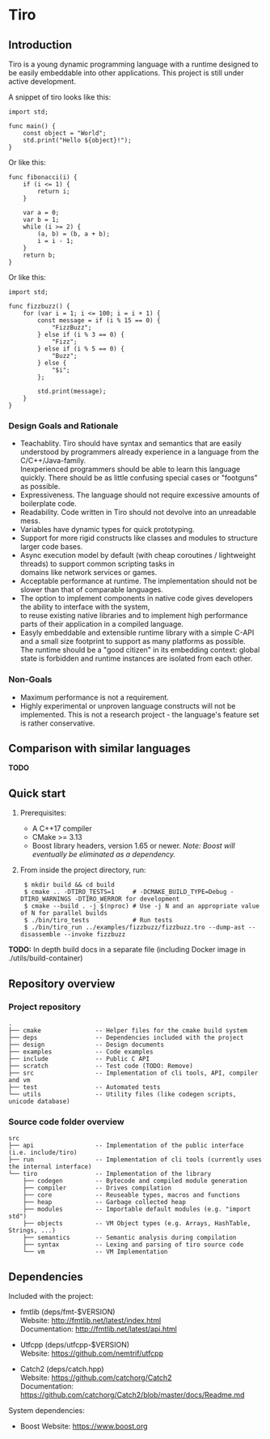 # Tiro

## Introduction

Tiro is a young dynamic programming language with a runtime designed to be easily embeddable into other applications.
This project is still under active development.

A snippet of tiro looks like this:
```
import std;

func main() {
    const object = "World";
    std.print("Hello ${object}!");
}
```

Or like this:
```
func fibonacci(i) {
    if (i <= 1) {
        return i;
    }

    var a = 0;
    var b = 1;
    while (i >= 2) {
        (a, b) = (b, a + b);
        i = i - 1;
    }
    return b;
}
```

Or like this:
```
import std;

func fizzbuzz() {
    for (var i = 1; i <= 100; i = i + 1) {
        const message = if (i % 15 == 0) {
            "FizzBuzz";
        } else if (i % 3 == 0) {
            "Fizz";
        } else if (i % 5 == 0) {
            "Buzz";
        } else {
            "$i";
        };

        std.print(message);
    }
}
```

### Design Goals and Rationale

- Teachablity. Tiro should have syntax and semantics that are easily understood by programmers already experience
  in a language from the C/C++/Java-family.  
  Inexperienced programmers should be able to learn this language quickly. There should be as little confusing special cases or "footguns" as possible.
- Expressiveness. The language should not require excessive amounts of boilerplate code.
- Readability. Code written in Tiro should not devolve into an unreadable mess.
- Variables have dynamic types for quick prototyping.
- Support for more rigid constructs like classes and modules to structure larger code bases.
- Async execution model by default (with cheap coroutines / lightweight threads) to support common scripting tasks in  
  domains like network services or games.
- Acceptable performance at runtime. The implementation should not be slower than that of comparable languages.
- The option to implement components in native code gives developers the ability to interface with the system,  
  to reuse existing native libraries and to implement high performance parts of their application in a compiled language.
- Easyly embeddable and extensible runtime library with a simple C-API and a small size footprint to support as many platforms as possible.  
  The runtime should be a "good citizen" in its embedding context: global state is forbidden and runtime instances are isolated from each other.

### Non-Goals
- Maximum performance is not a requirement.
- Highly experimental or unproven language constructs will not be implemented.
  This is not a research project - the language's feature set is rather conservative.

## Comparison with similar languages

__TODO__

## Quick start

1. Prerequisites:
    - A C++17 compiler
    - CMake >= 3.13
    - Boost library headers, version 1.65 or newer.
      *Note: Boost will eventually be eliminated as a dependency.*

2. From inside the project directory, run:

        $ mkdir build && cd build
        $ cmake .. -DTIRO_TESTS=1     # -DCMAKE_BUILD_TYPE=Debug -DTIRO_WARNINGS -DTIRO_WERROR for development
        $ cmake --build . -j $(nproc) # Use -j N and an appropriate value of N for parallel builds
        $ ./bin/tiro_tests            # Run tests
        $ ./bin/tiro_run ../examples/fizzbuzz/fizzbuzz.tro --dump-ast --disassemble --invoke fizzbuzz

__TODO:__ In depth build docs in a separate file (including Docker image in ./utils/build-container)

## Repository overview

<!-- tree -d --charset utf8 -L 1 -n --noreport -->

### Project repository
```
.
├── cmake               -- Helper files for the cmake build system
├── deps                -- Dependencies included with the project
├── design              -- Design documents
├── examples            -- Code examples
├── include             -- Public C API
├── scratch             -- Test code (TODO: Remove)
├── src                 -- Implementation of cli tools, API, compiler and vm
├── test                -- Automated tests
└── utils               -- Utility files (like codegen scripts, unicode database)
```

### Source code folder overview
```
src
├── api                 -- Implementation of the public interface (i.e. include/tiro)
├── run                 -- Implementation of cli tools (currently uses the internal interface)
└── tiro                -- Implementation of the library
    ├── codegen         -- Bytecode and compiled module generation
    ├── compiler        -- Drives compilation
    ├── core            -- Reuseable types, macros and functions
    ├── heap            -- Garbage collected heap
    ├── modules         -- Importable default modules (e.g. "import std")
    ├── objects         -- VM Object types (e.g. Arrays, HashTable, Strings, ...)
    ├── semantics       -- Semantic analysis during compilation
    ├── syntax          -- Lexing and parsing of tiro source code
    └── vm              -- VM Implementation
```

## Dependencies

Included with the project:

* fmtlib (deps/fmt-$VERSION)  
  Website:        <http://fmtlib.net/latest/index.html>  
  Documentation:  <http://fmtlib.net/latest/api.html>

* Utfcpp (deps/utfcpp-$VERSION)  
  Website:        <https://github.com/nemtrif/utfcpp>

* Catch2 (deps/catch.hpp)  
  Website:        <https://github.com/catchorg/Catch2>  
  Documentation:  <https://github.com/catchorg/Catch2/blob/master/docs/Readme.md>

System dependencies:

* Boost
  Website:        <https://www.boost.org>

